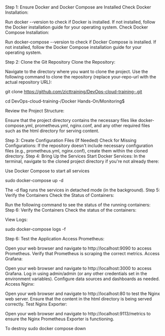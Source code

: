 Step 1: Ensure Docker and Docker Compose are Installed
Check Docker Installation:

Run docker --version to check if Docker is installed.
If not installed, follow the Docker installation guide for your operating system.
Check Docker Compose Installation:

Run docker-compose --version to check if Docker Compose is installed.
If not installed, follow the Docker Compose installation guide for your operating system.



Step 2: Clone the Git Repository
Clone the Repository:

Navigate to the directory where you want to clone the project.
Use the following command to clone the repository (replace your-repo-url with the actual repository URL):

git clone https://github.com/zicttraining/DevOps-cloud-training-.git

cd DevOps-cloud-training-/Docker Hands-On/Monitoring$

Review the Project Structure:

Ensure that the project directory contains the necessary files like docker-compose.yml, prometheus.yml, nginx.conf, and any other required files such as the html directory for serving content.

Step 3: Create Configuration Files (If Needed)
Check for Missing Configurations:
If the repository doesn't include necessary configuration files (e.g., prometheus.yml, nginx.conf), create them within the cloned directory.
Step 4: Bring Up the Services
Start Docker Services:
In the terminal, navigate to the cloned project directory if you're not already there:

Use Docker Compose to start all services

sudo docker-compose up -d



The -d flag runs the services in detached mode (in the background).
Step 5: Verify the Containers
Check the Status of Containers:

Run the following command to see the status of the running containers:
Step 6: Verify the Containers
Check the status of the containers:

View Logs:

sudo docker-compose logs -f


Step 6: Test the Application
Access Prometheus:

Open your web browser and navigate to http://localhost:9090 to access Prometheus.
Verify that Prometheus is scraping the correct metrics.
Access Grafana:

Open your web browser and navigate to http://localhost:3000 to access Grafana.
Log in using admin/admin (or any other credentials set in the environment variables).
Configure data sources and dashboards as needed.
Access Nginx:

Open your web browser and navigate to http://localhost:80 to test the Nginx web server.
Ensure that the content in the html directory is being served correctly.
Test Nginx Exporter:

Open your web browser and navigate to http://localhost:9113/metrics to ensure the Nginx Prometheus Exporter is functioning.

To destroy
sudo docker compose down 